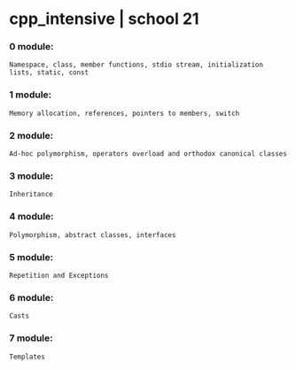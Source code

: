 # cpp_intensive | school 21

### 0 module:
    Namespace, class, member functions, stdio stream, initialization lists, static, const
### 1 module:
    Memory allocation, references, pointers to members, switch
### 2 module:
    Ad-hoc polymorphism, operators overload and orthodox canonical classes
### 3 module:
    Inheritance
### 4 module:
    Polymorphism, abstract classes, interfaces
### 5 module:
    Repetition and Exceptions
### 6 module:
    Casts
### 7 module:
    Templates
